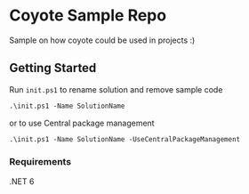 # Coyote Sample Repo
Sample on how coyote could be used in projects :)

## Getting Started

Run `init.ps1` to rename solution and remove sample code

```ps
.\init.ps1 -Name SolutionName
```

or to use Central package management

```ps
.\init.ps1 -Name SolutionName -UseCentralPackageManagement
```


### Requirements
.NET 6
